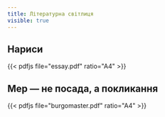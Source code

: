 ```yaml
---
title: Літературна світлиця
visible: true
---
```

## Нариси

{{< pdfjs file="essay.pdf" ratio="A4" >}}

## Мер — не посада, а покликання

{{< pdfjs file="burgomaster.pdf" ratio="A4" >}}